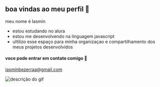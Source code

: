 ## boa vindas ao meu perfil 🖤

meu nome é Iasmin 

- estou estudando no alura
- estou me desenvolvendo na linguagem javascript 
- ultilizo esse espaço para minha organizaçao e compartilhamento dos meus projetos desenvolvidos 

#### voce pode entrar em contato comigo 📧

iasminbezerraa@gmail.com

![descrição do gif](https://media.tenor.com/GOabrbLMl4AAAAAM/plink-cat-plink.gif)







